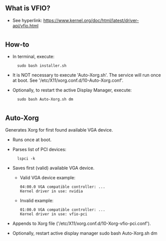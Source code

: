 ## What is VFIO?
* See hyperlink:  https://www.kernel.org/doc/html/latest/driver-api/vfio.html

#
## How-to
* In terminal, execute:
 
        sudo bash installer.sh
* It is NOT necessary to execute 'Auto-Xorg.sh'. The service will run once at boot. See '/etc/X11/xorg.conf.d/10-Auto-Xorg.conf'.
* Optionally, to restart the active Display Manager, execute:

        sudo bash Auto-Xorg.sh dm
  

#
## Auto-Xorg
Generates Xorg for first found available VGA device.
* Runs once at boot.
* Parses list of PCI devices:

        lspci -k
* Saves first (valid) available VGA device.
  * Valid VGA device example:

        04:00.0 VGA compatible controller: ...
        Kernel driver in use: nvidia
  * Invalid example:

        01:00.0 VGA compatible controller: ...
        Kernel driver in use: vfio-pci
* Appends to Xorg file ('/etc/X11/xorg.conf.d/10-Xorg-vfio-pci.conf').
* Optionally, restart active display manager
        sudo bash Auto-Xorg.sh dm
